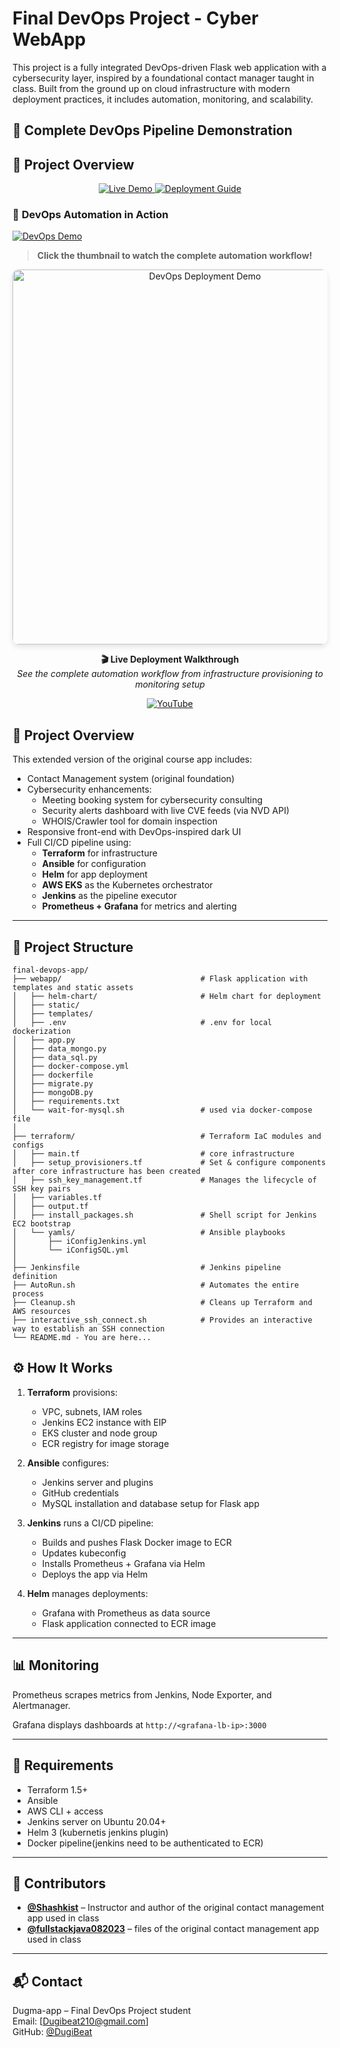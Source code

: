 # Final DevOps Project - Cyber WebApp 

This project is a fully integrated DevOps-driven Flask web application with a cybersecurity layer,
inspired by a foundational contact manager taught in class.
Built from the ground up on cloud infrastructure with modern deployment practices, it includes automation, monitoring, and scalability.

## 🚀 Complete DevOps Pipeline Demonstration
## 🎯 **Project Overview**

<p align="center">
  <a href="https://youtu.be/y2wSE54u35k">
    <img src="https://img.shields.io/badge/🎬_Live_Demo-Watch_Now-red?style=for-the-badge&logo=youtube" alt="Live Demo">
  </a>
  <a href="./DEPLOYMENT.md">
    <img src="https://img.shields.io/badge/📖_Deployment-Guide-blue?style=for-the-badge" alt="Deployment Guide">
  </a>
</p>

### 🎥 **DevOps Automation in Action**
[![DevOps Demo](https://img.youtube.com/vi/y2wSE54u35k/maxresdefault.jpg)](https://youtu.be/y2wSE54u35k)

> **Click the thumbnail to watch the complete automation workflow!**
<div align="center">
  <a href="https://youtu.be/y2wSE54u35k">
    <img src="https://img.youtube.com/vi/y2wSE54u35k/maxresdefault.jpg" alt="DevOps Deployment Demo" width="600" style="border-radius: 10px; box-shadow: 0 4px 8px rgba(0,0,0,0.1);">
  </a>
  
  **🎬 Live Deployment Walkthrough**  
  *See the complete automation workflow from infrastructure provisioning to monitoring setup*
  
  [![YouTube](https://img.shields.io/badge/YouTube-FF0000?style=for-the-badge&logo=youtube&logoColor=white)](https://youtu.be/y2wSE54u35k)
</div>


## 🚀 Project Overview

This extended version of the original course app includes:

- Contact Management system (original foundation)
- Cybersecurity enhancements:
  - Meeting booking system for cybersecurity consulting
  - Security alerts dashboard with live CVE feeds (via NVD API)
  - WHOIS/Crawler tool for domain inspection
- Responsive front-end with DevOps-inspired dark UI
- Full CI/CD pipeline using:
  - **Terraform** for infrastructure
  - **Ansible** for configuration
  - **Helm** for app deployment
  - **AWS EKS** as the Kubernetes orchestrator
  - **Jenkins** as the pipeline executor
  - **Prometheus + Grafana** for metrics and alerting

---

## 📁 Project Structure

```text
final-devops-app/
├── webapp/                               # Flask application with templates and static assets
│   ├── helm-chart/                       # Helm chart for deployment
│   ├── static/
│   ├── templates/
│   ├── .env                              # .env for local dockerization
│   ├── app.py
│   ├── data_mongo.py
│   ├── data_sql.py
│   ├── docker-compose.yml
│   ├── dockerfile
│   ├── migrate.py
│   ├── mongoDB.py
│   ├── requirements.txt
│   └── wait-for-mysql.sh                 # used via docker-compose file
│
├── terraform/                            # Terraform IaC modules and configs
│   ├── main.tf                           # core infrastructure
│   ├── setup_provisioners.tf             # Set & configure components after core infrastructure has been created
│   ├── ssh_key_management.tf             # Manages the lifecycle of SSH key pairs
│   ├── variables.tf
│   ├── output.tf
│   ├── install_packages.sh               # Shell script for Jenkins EC2 bootstrap
│   └── yamls/                            # Ansible playbooks
│       ├── iConfigJenkins.yml
│       └── iConfigSQL.yml
│
├── Jenkinsfile                           # Jenkins pipeline definition
├── AutoRun.sh                            # Automates the entire process
├── Cleanup.sh                            # Cleans up Terraform and AWS resources
├── interactive_ssh_connect.sh            # Provides an interactive way to establish an SSH connection
└── README.md - You are here...
```

## ⚙️ How It Works

1. **Terraform** provisions:
   - VPC, subnets, IAM roles
   - Jenkins EC2 instance with EIP
   - EKS cluster and node group
   - ECR registry for image storage

2. **Ansible** configures:
   - Jenkins server and plugins
   - GitHub credentials
   - MySQL installation and database setup for Flask app

3. **Jenkins** runs a CI/CD pipeline:
   - Builds and pushes Flask Docker image to ECR
   - Updates kubeconfig
   - Installs Prometheus + Grafana via Helm
   - Deploys the app via Helm

4. **Helm** manages deployments:
   - Grafana with Prometheus as data source
   - Flask application connected to ECR image

---

## 📊 Monitoring

Prometheus scrapes metrics from Jenkins, Node Exporter, and Alertmanager.

Grafana displays dashboards at `http://<grafana-lb-ip>:3000`

---

## 🧠 Requirements

- Terraform 1.5+
- Ansible
- AWS CLI + access
- Jenkins server on Ubuntu 20.04+
- Helm 3 (kubernetis jenkins plugin)
- Docker pipeline(jenkins need to be authenticated to ECR)

---

## 🙏 Contributors

- **[@Shashkist](https://github.com/Shashkist)** – Instructor and author of the original contact management app used in class
- **[@fullstackjava082023](https://github.com/fullstackjava082023)** – files of the original contact management app used in class 
  
---

## 📬 Contact

Dugma-app – Final DevOps Project student  
Email: [Dugibeat210@gmail.com]  
GitHub: [@DugiBeat](https://github.com/DugiBeat)
